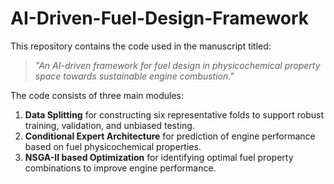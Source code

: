 # AI-Driven-Fuel-Design-Framework

This repository contains the code used in the manuscript titled:

> *"An AI-driven framework for fuel design in physicochemical property space towards sustainable engine combustion."*

The code consists of three main modules:
1. **Data Splitting** for constructing six representative folds to support robust training, validation, and unbiased testing.
2. **Conditional Expert Architecture** for prediction of engine performance based on fuel physicochemical properties.
3. **NSGA-II based Optimization** for identifying optimal fuel property combinations to improve engine performance.
